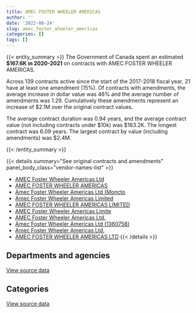 ```yaml
---
title: AMEC FOSTER WHEELER AMERICAS
author: ''
date: '2022-08-24'
slug: amec_foster_wheeler_americas
categories: []
tags: []
---
```


<script src="/rmarkdown-libs/htmlwidgets/htmlwidgets.js"></script>
<link href="/rmarkdown-libs/datatables-css/datatables-crosstalk.css" rel="stylesheet" />
<script src="/rmarkdown-libs/datatables-binding/datatables.js"></script>
<script src="/rmarkdown-libs/jquery/jquery-3.6.0.min.js"></script>
<link href="/rmarkdown-libs/dt-core-bootstrap/css/dataTables.bootstrap.min.css" rel="stylesheet" />
<link href="/rmarkdown-libs/dt-core-bootstrap/css/dataTables.bootstrap.extra.css" rel="stylesheet" />
<script src="/rmarkdown-libs/dt-core-bootstrap/js/jquery.dataTables.min.js"></script>
<script src="/rmarkdown-libs/dt-core-bootstrap/js/dataTables.bootstrap.min.js"></script>
<link href="/rmarkdown-libs/crosstalk/css/crosstalk.min.css" rel="stylesheet" />
<script src="/rmarkdown-libs/crosstalk/js/crosstalk.min.js"></script>
<script src="/rmarkdown-libs/htmlwidgets/htmlwidgets.js"></script>
<link href="/rmarkdown-libs/datatables-css/datatables-crosstalk.css" rel="stylesheet" />
<script src="/rmarkdown-libs/datatables-binding/datatables.js"></script>
<script src="/rmarkdown-libs/jquery/jquery-3.6.0.min.js"></script>
<link href="/rmarkdown-libs/dt-core-bootstrap/css/dataTables.bootstrap.min.css" rel="stylesheet" />
<link href="/rmarkdown-libs/dt-core-bootstrap/css/dataTables.bootstrap.extra.css" rel="stylesheet" />
<script src="/rmarkdown-libs/dt-core-bootstrap/js/jquery.dataTables.min.js"></script>
<script src="/rmarkdown-libs/dt-core-bootstrap/js/dataTables.bootstrap.min.js"></script>
<link href="/rmarkdown-libs/crosstalk/css/crosstalk.min.css" rel="stylesheet" />
<script src="/rmarkdown-libs/crosstalk/js/crosstalk.min.js"></script>

{{< entity_summary >}}
The Government of Canada spent an estimated **\$167.6K in 2020-2021** on contracts with AMEC FOSTER WHEELER AMERICAS.

Across 139 contracts active since the start of the 2017-2018 fiscal year, 21 have at least one amendment (15%). Of contracts with amendments, the average increase in dollar value was 46% and the average number of amendments was 1.29. Cumulatively these amendments represent an increase of \$2.1M over the original contract values.

The average contract duration was 0.94 years, and the average contract value (not including contracts under \$10k) was \$163.2K. The longest contract was 6.09 years. The largest contract by value (including amendments) was \$2.4M.

{{< /entity_summary >}}

{{< details summary="See original contracts and amendments" panel_body_class="vendor-names-list" >}}
- [AMEC Foster Wheeler Americas Ltd](https://search.open.canada.ca/en/ct/?sort=contract_value_f%20desc&page=1&search_text=%22AMEC%20Foster%20Wheeler%20Americas%20Ltd%22)
- [AMEC FOSTER WHEELER AMERICAS](https://search.open.canada.ca/en/ct/?sort=contract_value_f%20desc&page=1&search_text=%22AMEC%20FOSTER%20WHEELER%20AMERICAS%22)
- [Amec Foster Wheeler Americas Ltd (Moncto](https://search.open.canada.ca/en/ct/?sort=contract_value_f%20desc&page=1&search_text=%22Amec%20Foster%20Wheeler%20Americas%20Ltd%20%28Moncto%22)
- [Amec Foster Wheeler Americas Limited](https://search.open.canada.ca/en/ct/?sort=contract_value_f%20desc&page=1&search_text=%22Amec%20Foster%20Wheeler%20Americas%20Limited%22)
- [AMEC FOSTER WHEELER AMERICAS LIMITED](https://search.open.canada.ca/en/ct/?sort=contract_value_f%20desc&page=1&search_text=%22AMEC%20FOSTER%20WHEELER%20AMERICAS%20LIMITED%22)
- [AMEC Foster Wheeler Americas Limite](https://search.open.canada.ca/en/ct/?sort=contract_value_f%20desc&page=1&search_text=%22AMEC%20Foster%20Wheeler%20Americas%20Limite%22)
- [AMEC Foster Wheeler Americas Ltd.](https://search.open.canada.ca/en/ct/?sort=contract_value_f%20desc&page=1&search_text=%22AMEC%20Foster%20Wheeler%20Americas%20Ltd.%22)
- [Amec Foster Wheeler Americas Ltd (1360758)](https://search.open.canada.ca/en/ct/?sort=contract_value_f%20desc&page=1&search_text=%22Amec%20Foster%20Wheeler%20Americas%20Ltd%20%281360758%29%22)
- [Amec Foster Wheeler Americas Ltd.](https://search.open.canada.ca/en/ct/?sort=contract_value_f%20desc&page=1&search_text=%22Amec%20Foster%20Wheeler%20Americas%20Ltd.%22)
- [AMEC FOSTER WHEELER AMERICAS LTD](https://search.open.canada.ca/en/ct/?sort=contract_value_f%20desc&page=1&search_text=%22AMEC%20FOSTER%20WHEELER%20AMERICAS%20LTD%22)
{{< /details >}}

## Departments and agencies

<div id="htmlwidget-1" style="width:100%;height:auto;" class="datatables html-widget"></div>
<script type="application/json" data-for="htmlwidget-1">{"x":{"style":"bootstrap","filter":"none","vertical":false,"data":[["<a href=\"/departments/aafc-aac/\">Agriculture and Agri-Food Canada<\/a>","<a href=\"/departments/cer-rec/\">Canada Energy Regulator<\/a>","<a href=\"/departments/dnd-mdn/\">National Defence<\/a>","<a href=\"/departments/pc/\">Parks Canada<\/a>","<a href=\"/departments/pwgsc-tpsgc/\">Public Services and Procurement Canada<\/a>"],[262753.91,47478.94,94007.55,3095211.62,7848897.64],[12820.39,47218.78,null,6021928.5,1538436.03],[5374.03,null,null,null,328617.75],[null,null,null,null,167609.41]],"container":"<table class=\"table table-striped table-hover row-border order-column display\">\n  <thead>\n    <tr>\n      <th>Department<\/th>\n      <th>2017-2018<\/th>\n      <th>2018-2019<\/th>\n      <th>2019-2020<\/th>\n      <th>2020-2021<\/th>\n    <\/tr>\n  <\/thead>\n<\/table>","options":{"order":[[4,"desc"]],"pageLength":10,"autoWidth":true,"columnDefs":[{"targets":1,"render":"function(data, type, row, meta) {\n    return type !== 'display' ? data : DTWidget.formatCurrency(data, \"$\", 2, 3, \",\", \".\", true, null);\n  }"},{"targets":2,"render":"function(data, type, row, meta) {\n    return type !== 'display' ? data : DTWidget.formatCurrency(data, \"$\", 2, 3, \",\", \".\", true, null);\n  }"},{"targets":3,"render":"function(data, type, row, meta) {\n    return type !== 'display' ? data : DTWidget.formatCurrency(data, \"$\", 2, 3, \",\", \".\", true, null);\n  }"},{"targets":4,"render":"function(data, type, row, meta) {\n    return type !== 'display' ? data : DTWidget.formatCurrency(data, \"$\", 2, 3, \",\", \".\", true, null);\n  }"},{"width":"16%","targets":[1,2,3,4]},{"className":"dt-right","targets":[1,2,3,4]}],"orderClasses":false}},"evals":["options.columnDefs.0.render","options.columnDefs.1.render","options.columnDefs.2.render","options.columnDefs.3.render"],"jsHooks":[]}</script>
<p class="text-right">
<a href="https://github.com/GoC-Spending/contracts-data/tree/main/data/out/vendors/amec_foster_wheeler_americas/summary_by_fiscal_year_by_department.csv" class="source-data-link btn btn-link">View source data</a>
</p>

## Categories

<div id="htmlwidget-2" style="width:100%;height:auto;" class="datatables html-widget"></div>
<script type="application/json" data-for="htmlwidget-2">{"x":{"style":"bootstrap","filter":"none","vertical":false,"data":[["<a href=\"/categories/1_facilities_and_construction/\">Facilities and construction<\/a>","<a href=\"/categories/2_professional_services/\">Professional services<\/a>","<a href=\"/categories/9_human_capital/\">Human capital<\/a>"],[6314840.55,5030945.03,2564.08],[7079257.27,528326.04,12820.39],[328617.75,null,5374.03],[167609.41,null,null]],"container":"<table class=\"table table-striped table-hover row-border order-column display\">\n  <thead>\n    <tr>\n      <th>Category<\/th>\n      <th>2017-2018<\/th>\n      <th>2018-2019<\/th>\n      <th>2019-2020<\/th>\n      <th>2020-2021<\/th>\n    <\/tr>\n  <\/thead>\n<\/table>","options":{"order":[[4,"desc"]],"dom":"t","pageLength":30,"autoWidth":true,"columnDefs":[{"targets":1,"render":"function(data, type, row, meta) {\n    return type !== 'display' ? data : DTWidget.formatCurrency(data, \"$\", 2, 3, \",\", \".\", true, null);\n  }"},{"targets":2,"render":"function(data, type, row, meta) {\n    return type !== 'display' ? data : DTWidget.formatCurrency(data, \"$\", 2, 3, \",\", \".\", true, null);\n  }"},{"targets":3,"render":"function(data, type, row, meta) {\n    return type !== 'display' ? data : DTWidget.formatCurrency(data, \"$\", 2, 3, \",\", \".\", true, null);\n  }"},{"targets":4,"render":"function(data, type, row, meta) {\n    return type !== 'display' ? data : DTWidget.formatCurrency(data, \"$\", 2, 3, \",\", \".\", true, null);\n  }"},{"width":"16%","targets":[1,2,3,4]},{"className":"dt-right","targets":[1,2,3,4]}],"orderClasses":false,"lengthMenu":[10,25,30,50,100]}},"evals":["options.columnDefs.0.render","options.columnDefs.1.render","options.columnDefs.2.render","options.columnDefs.3.render"],"jsHooks":[]}</script>
<p class="text-right">
<a href="https://github.com/GoC-Spending/contracts-data/tree/main/data/out/vendors/amec_foster_wheeler_americas/summary_by_fiscal_year_by_category.csv" class="source-data-link btn btn-link">View source data</a>
</p>
